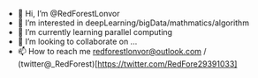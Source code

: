 - 👋 Hi, I’m @RedForestLonvor
- 👀 I’m interested in deepLearning/bigData/mathmatics/algorithm
- 🌱 I’m currently learning parallel computing 
- 💞️ I’m looking to collaborate on ...
- 📫 How to reach me redforestlonvor@outlook.com / (twitter@_RedForest)[https://twitter.com/RedFore29391033]

<!---
RedForestLonvor/RedForestLonvor is a ✨ special ✨ repository because its `README.md` (this file) appears on your GitHub profile.
You can click the Preview link to take a look at your changes.
--->
